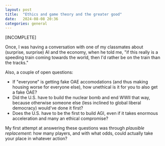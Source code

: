 ```yaml
---
layout: post
title:  "Ethics and game theory and the greater good"
date:   2024-08-08 20:36
categories: general
---
```

[INCOMPLETE]

Once, I was having a conversation with one of my classmates about (surprise, surprise) AI and the economy, when he told me, "if this really is a speeding train coming towards the world, then I'd rather be on the train than the tracks."

Also, a couple of open questions:
- If "everyone" is getting fake OAE accomodations (and thus making housing worse for everyone else), how unethical is it for you to also get a fake OAE?
- Did the U.S. have to build the nuclear bomb and end WWII that way, because otherwise someone else (less inclined to global liberal democracy) would've done it first?
- Does the U.S. have to be the first to build AGI, even if it takes enormous acceleration and many an ethical compromise?

My first attempt at answering these questions was through *plausible replacement*: how many players, and with what odds, could actually take your place in whatever action?